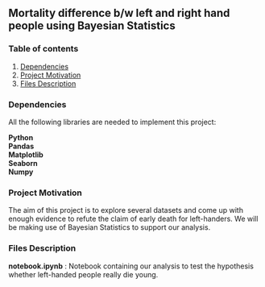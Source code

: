 ## Mortality difference b/w left and right hand people using Bayesian Statistics

### Table of contents 

1. [Dependencies](#dependencies)
2. [Project Motivation](#motivation)
3. [Files Description](#description)


### Dependencies <a name = "dependencies"></a>

All the following libraries are needed to implement this project:

**Python**<br>
**Pandas**<br>
**Matplotlib**<br>
**Seaborn**<br>
**Numpy**<br>

### Project Motivation <a name = "motivation"></a>

The aim of this project is to explore several datasets and come up with enough evidence to refute the claim of early death for left-handers. We will be making use of Bayesian Statistics to support our analysis.

### Files Description <a name = "description"></a>

**notebook.ipynb** : Notebook containing our analysis to test the hypothesis whether left-handed people really die young.

